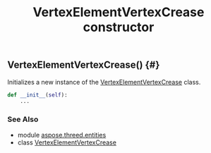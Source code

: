 ﻿---
title: VertexElementVertexCrease constructor
second_title: Aspose.3D for Python via .NET API References
description: 
type: docs
weight: 10
url: /python-net/aspose.threed.entities/vertexelementvertexcrease/__init__/
is_root: false
---

## VertexElementVertexCrease() {#}

Initializes a new instance of the [VertexElementVertexCrease](/3d/python-net/aspose.threed.entities/vertexelementvertexcrease) class.



```python
def __init__(self):
    ...
```





### See Also
* module [aspose.threed.entities](../../)
* class [VertexElementVertexCrease](/3d/python-net/aspose.threed.entities/vertexelementvertexcrease)
